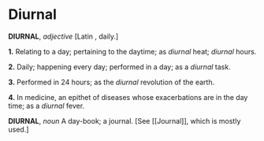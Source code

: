 # Diurnal

**DIURNAL**, _adjective_ \[Latin , daily.\]

**1.** Relating to a day; pertaining to the daytime; as _diurnal_ heat; _diurnal_ hours.

**2.** Daily; happening every day; performed in a day; as a _diurnal_ task.

**3.** Performed in 24 hours; as the _diurnal_ revolution of the earth.

**4.** In medicine, an epithet of diseases whose exacerbations are in the day time; as a _diurnal_ fever.

**DIURNAL**, _noun_ A day-book; a journal. \[See [[Journal]], which is mostly used.\]